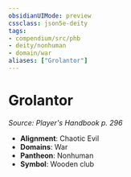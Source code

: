 ```yaml
---
obsidianUIMode: preview
cssclass: json5e-deity
tags:
- compendium/src/phb
- deity/nonhuman
- domain/war
aliases: ["Grolantor"]
---
```

# Grolantor
*Source: Player's Handbook p. 296* 

- **Alignment**: Chaotic Evil
- **Domains**: War
- **Pantheon**: Nonhuman
- **Symbol**: Wooden club